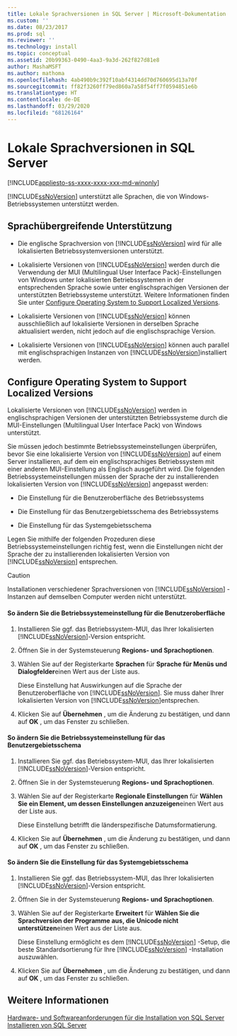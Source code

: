 ```yaml
---
title: Lokale Sprachversionen in SQL Server | Microsoft-Dokumentation
ms.custom: ''
ms.date: 08/23/2017
ms.prod: sql
ms.reviewer: ''
ms.technology: install
ms.topic: conceptual
ms.assetid: 20b99363-0490-4aa3-9a3d-262f827d81e8
author: MashaMSFT
ms.author: mathoma
ms.openlocfilehash: 4ab490b9c392f10abf4314dd70d760695d13a70f
ms.sourcegitcommit: ff82f3260ff79ed860a7a58f54ff7f0594851e6b
ms.translationtype: HT
ms.contentlocale: de-DE
ms.lasthandoff: 03/29/2020
ms.locfileid: "68126164"
---
```

# <a name="local-language-versions-in-sql-server"></a>Lokale Sprachversionen in SQL Server
[!INCLUDE[appliesto-ss-xxxx-xxxx-xxx-md-winonly](../../includes/appliesto-ss-xxxx-xxxx-xxx-md-winonly.md)]

  [!INCLUDE[ssNoVersion](../../includes/ssnoversion-md.md)] unterstützt alle Sprachen, die von Windows-Betriebssystemen unterstützt werden.  
  
## <a name="cross-language-support"></a>Sprachübergreifende Unterstützung  
  
-   Die englische Sprachversion von [!INCLUDE[ssNoVersion](../../includes/ssnoversion-md.md)] wird für alle lokalisierten Betriebssystemversionen unterstützt.  
  
-   Lokalisierte Versionen von [!INCLUDE[ssNoVersion](../../includes/ssnoversion-md.md)] werden durch die Verwendung der MUI (Multilingual User Interface Pack)-Einstellungen von Windows unter lokalisierten Betriebssystemen in der entsprechenden Sprache sowie unter englischsprachigen Versionen der unterstützten Betriebssysteme unterstützt. Weitere Informationen finden Sie unter [Configure Operating System to Support Localized Versions](../../sql-server/install/local-language-versions-in-sql-server.md#BK_ConfigureOS).  
  
-   Lokalisierte Versionen von [!INCLUDE[ssNoVersion](../../includes/ssnoversion-md.md)] können ausschließlich auf lokalisierte Versionen in derselben Sprache aktualisiert werden, nicht jedoch auf die englischsprachige Version.  
  
-   Lokalisierte Versionen von [!INCLUDE[ssNoVersion](../../includes/ssnoversion-md.md)] können auch parallel mit englischsprachigen Instanzen von [!INCLUDE[ssNoVersion](../../includes/ssnoversion-md.md)]installiert werden.  
  
##  <a name="configure-operating-system-to-support-localized-versions"></a><a name="BK_ConfigureOS"></a> Configure Operating System to Support Localized Versions  
 Lokalisierte Versionen von [!INCLUDE[ssNoVersion](../../includes/ssnoversion-md.md)] werden in englischsprachigen Versionen der unterstützten Betriebssysteme durch die MUI-Einstellungen (Multilingual User Interface Pack) von Windows unterstützt.  
  
 Sie müssen jedoch bestimmte Betriebssystemeinstellungen überprüfen, bevor Sie eine lokalisierte Version von [!INCLUDE[ssNoVersion](../../includes/ssnoversion-md.md)] auf einem Server installieren, auf dem ein englischsprachiges Betriebssystem mit einer anderen MUI-Einstellung als Englisch ausgeführt wird. Die folgenden Betriebssystemeinstellungen müssen der Sprache der zu installierenden lokalisierten Version von [!INCLUDE[ssNoVersion](../../includes/ssnoversion-md.md)] angepasst werden:  
  
-   Die Einstellung für die Benutzeroberfläche des Betriebssystems  
  
-   Die Einstellung für das Benutzergebietsschema des Betriebssystems  
  
-   Die Einstellung für das Systemgebietsschema  
  
 Legen Sie mithilfe der folgenden Prozeduren diese Betriebssystemeinstellungen richtig fest, wenn die Einstellungen nicht der Sprache der zu installierenden lokalisierten Version von [!INCLUDE[ssNoVersion](../../includes/ssnoversion-md.md)] entsprechen.  
  
> [!CAUTION]  
>  Installationen verschiedener Sprachversionen von [!INCLUDE[ssNoVersion](../../includes/ssnoversion-md.md)] -Instanzen auf demselben Computer werden nicht unterstützt.  
  
#### <a name="to-change-the-operating-system-user-interface-setting"></a>So ändern Sie die Betriebssystemeinstellung für die Benutzeroberfläche  
  
1.  Installieren Sie ggf. das Betriebssystem-MUI, das Ihrer lokalisierten [!INCLUDE[ssNoVersion](../../includes/ssnoversion-md.md)]-Version entspricht.  
  
2.  Öffnen Sie in der Systemsteuerung **Regions- und Sprachoptionen**.  
  
3.  Wählen Sie auf der Registerkarte **Sprachen** für **Sprache für Menüs und Dialogfelder**einen Wert aus der Liste aus.  
  
     Diese Einstellung hat Auswirkungen auf die Sprache der Benutzeroberfläche von [!INCLUDE[ssNoVersion](../../includes/ssnoversion-md.md)]. Sie muss daher Ihrer lokalisierten Version von [!INCLUDE[ssNoVersion](../../includes/ssnoversion-md.md)]entsprechen.  
  
4.  Klicken Sie auf **Übernehmen** , um die Änderung zu bestätigen, und dann auf **OK** , um das Fenster zu schließen.  
  
#### <a name="to-change-the-operating-system-user-locale-setting"></a>So ändern Sie die Betriebssystemeinstellung für das Benutzergebietsschema  
  
1.  Installieren Sie ggf. das Betriebssystem-MUI, das Ihrer lokalisierten [!INCLUDE[ssNoVersion](../../includes/ssnoversion-md.md)]-Version entspricht.  
  
2.  Öffnen Sie in der Systemsteuerung **Regions- und Sprachoptionen**.  
  
3.  Wählen Sie auf der Registerkarte **Regionale Einstellungen** für **Wählen Sie ein Element, um dessen Einstellungen anzuzeigen**einen Wert aus der Liste aus.  
  
     Diese Einstellung betrifft die länderspezifische Datumsformatierung.  
  
4.  Klicken Sie auf **Übernehmen** , um die Änderung zu bestätigen, und dann auf **OK** , um das Fenster zu schließen.  
  
#### <a name="to-change-the-system-locale-setting"></a>So ändern Sie die Einstellung für das Systemgebietsschema  
  
1.  Installieren Sie ggf. das Betriebssystem-MUI, das Ihrer lokalisierten [!INCLUDE[ssNoVersion](../../includes/ssnoversion-md.md)]-Version entspricht.  
  
2.  Öffnen Sie in der Systemsteuerung **Regions- und Sprachoptionen**.  
  
3.  Wählen Sie auf der Registerkarte **Erweitert** für **Wählen Sie die Sprachversion der Programme aus, die Unicode nicht unterstützen**einen Wert aus der Liste aus.  
  
     Diese Einstellung ermöglicht es dem [!INCLUDE[ssNoVersion](../../includes/ssnoversion-md.md)] -Setup, die beste Standardsortierung für Ihre [!INCLUDE[ssNoVersion](../../includes/ssnoversion-md.md)] -Installation auszuwählen.  
  
4.  Klicken Sie auf **Übernehmen** , um die Änderung zu bestätigen, und dann auf **OK** , um das Fenster zu schließen.  
  
## <a name="see-also"></a>Weitere Informationen  
 [Hardware- und Softwareanforderungen für die Installation von SQL Server](../../sql-server/install/hardware-and-software-requirements-for-installing-sql-server.md)   
 [Installieren von SQL Server](../../database-engine/install-windows/install-sql-server.md)  
  
  

